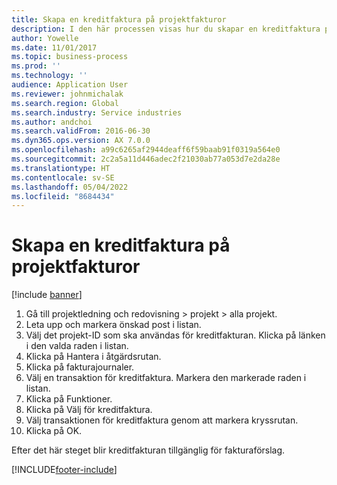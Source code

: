 ```yaml
---
title: Skapa en kreditfaktura på projektfakturor
description: I den här processen visas hur du skapar en kreditfaktura på projektfakturor som har bokförts.
author: Yowelle
ms.date: 11/01/2017
ms.topic: business-process
ms.prod: ''
ms.technology: ''
audience: Application User
ms.reviewer: johnmichalak
ms.search.region: Global
ms.search.industry: Service industries
ms.author: andchoi
ms.search.validFrom: 2016-06-30
ms.dyn365.ops.version: AX 7.0.0
ms.openlocfilehash: a99c6265af2944deaff6f59baab91f0319a564e0
ms.sourcegitcommit: 2c2a5a11d446adec2f21030ab77a053d7e2da28e
ms.translationtype: HT
ms.contentlocale: sv-SE
ms.lasthandoff: 05/04/2022
ms.locfileid: "8684434"
---
```

# <a name="create-a-credit-note-on-project-invoices"></a>Skapa en kreditfaktura på projektfakturor

[!include [banner](../../includes/banner.md)]

1. Gå till projektledning och redovisning > projekt > alla projekt. 
2. Leta upp och markera önskad post i listan. 
3. Välj det projekt-ID som ska användas för kreditfakturan. Klicka på länken i den valda raden i listan. 
4. Klicka på Hantera i åtgärdsrutan. 
5. Klicka på fakturajournaler. 
6. Välj en transaktion för kreditfaktura. Markera den markerade raden i listan. 
7. Klicka på Funktioner. 
8. Klicka på Välj för kreditfaktura. 
9. Välj transaktionen för kreditfaktura genom att markera kryssrutan.
10. Klicka på OK. 

Efter det här steget blir kreditfakturan tillgänglig för fakturaförslag.


[!INCLUDE[footer-include](../../includes/footer-banner.md)]